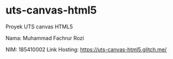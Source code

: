# uts-canvas-html5
Proyek UTS canvas HTML5

Nama: Muhammad Fachrur Rozi

NIM: 185410002
Link Hosting: https://uts-canvas-html5.glitch.me/

